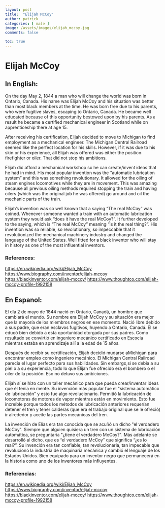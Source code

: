 ```yaml
---
layout: post
title:  "Elijah McCoy"
author: patrick
categories: [ male ]
image: /assets/images/elijah_mccoy.jpg
comments: false

toc: true
---
```

<!-- English Section -->
# Elijah McCoy

## In English: 
On the day May 2, 1844 a man who will change the world was born in Ontario, Canada. His name was Elijah McCoy and his situation was better than most black members at the time. He was born free due to his parents, who were fugitive slaves, escaping to Ontario, Canada. He became well educated because of this opportunity bestowed upon by his parents. As a result he became a certified mechanical engineer in Scotland while on apprenticeship there at age 15.

After receiving his certification, Elijah decided to move to Michigan to find employment as a mechanical engineer. The Michigan Central Railroad seemed like the perfect location for his skills. However, if it was due to his skin or his experience, all Elijah was offered was either the position firefighter or oiler. That did not stop his ambitions.

Elijah did afford a mechanical workshop so he can create/invent ideas that he had in mind. His most popular invention was the “automatic lubrication system” and this was something revolutionary. It allowed for the oiling of steam engines locomotives while they are in movement. This was amazing because all previous oiling methods required stopping the train and having oilers (which was the original job he was offered) go around and oil the mechanic parts of the train. 

Elijah’s invention was so well known that a saying “The real McCoy” was coined. Whenever someone wanted a train with an automatic lubrication system they would ask “does it have the real McCoy?”. It further developed to the saying, which is “The real McCoy” meaning “is it the real thing?”. His invention was so reliable, so revolutionary, so impeccable that it revolutionized the mechanical machinery industry and changed the language of the United States. Well fitted for a black inventor who will stay in history as one of the most influential inventors.

### References:
https://en.wikipedia.org/wiki/Elijah_McCoy
https://www.biography.com/inventor/elijah-mccoy
https://blackinventor.com/elijah-mccoy/
https://www.thoughtco.com/elijah-mccoy-profile-1992158

<!-- Spanish Section -->
## En Espanol: 
El día 2 de mayo de 1844 nació en Ontario, Canadá, un hombre que cambiará el mundo. Su nombre era Elijah McCoy y su situación era mejor que la mayoría de los miembros negros en ese momento. Nació libre debido a sus padre, que eran esclavos fugitivos, huyendo a Ontario, Canadá. Él se educó bien debido a esta oportunidad otorgada por sus padres. Como resultado se convirtió en ingeniero mecánico certificado en Escocia mientras estaba en aprendizaje allí a la edad de 15 años.

Después de recibir su certificación, Elijah decidió mudarse aMichigan para encontrar empleo como ingeniero mecánico. El Michigan Central Railroad parecía el lugar perfecto para sus habilidades. Sin embargo,si se debía a su piel o a su experiencia, todo lo que Elijah fue ofrecido era el bombero o el oiler de la posición. Eso no detuvo sus ambiciones.

Elijah sí se hizo con un taller mecánico para que pueda crear/inventar ideas que él tenía en mente. Su invención más popular fue el "sistema automático de lubricación" y esto fue algo revolucionario. Permitió la lubricación de locomotoras de motores de vapor mientras están en movimiento. Esto fue increíble porque todos los métodos de lubricación 
anteriores requerían detener el tren y tener calderas (que era el trabajo original que se le ofreció) ir alrededor y aceite las partes mecánicas del tren.

La invención de Elías era tan conocida que se acuñó un dicho "el verdadero McCoy". Siempre que alguien quisiera un tren con un sistema de lubricación automática, se preguntaría "¿tiene el verdadero McCoy?". Más adelante se desarrolló al dicho, que es “el verdadero McCoy” que significa “¿es lo real?”. Su invención era tan confiable, tan revolucionaria, tan impecable que revolucionó la industria de maquinaria mecánica y cambió el lenguaje de los Estados Unidos. Bien equipado para un inventor negro que permanecerá en la historia como uno de los inventores más influyentes. 

### Referencias:
https://en.wikipedia.org/wiki/Elijah_McCoy
https://www.biography.com/inventor/elijah-mccoy
https://blackinventor.com/elijah-mccoy/
https://www.thoughtco.com/elijah-mccoy-profile-1992158
